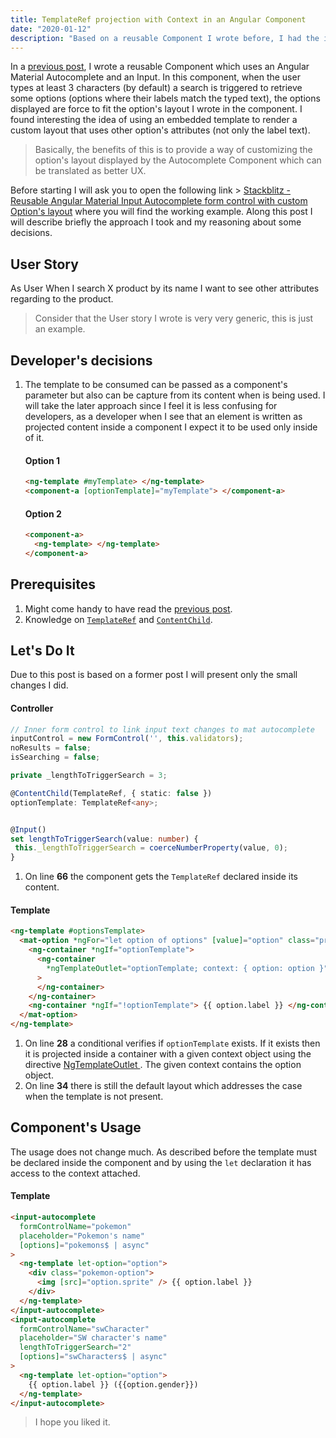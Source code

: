 ```yaml
---
title: TemplateRef projection with Context in an Angular Component
date: "2020-01-12"
description: "Based on a reusable Component I wrote before, I had the idea of improving its layout with an embedded template which will be instantiated inside the component with an attached context."
---
```


In a [previous post](/angular-material-reusable-autocomplete/), I wrote a reusable Component which uses an Angular Material Autocomplete and an Input. In this component, when the user types at least 3 characters (by default) a search is triggered to retrieve some options (options where their labels match the typed text), the options displayed are force to fit the option's layout I wrote in the component. I found interesting the idea of using an embedded template to render a custom layout that uses other option's attributes (not only the label text).

> Basically, the benefits of this is to provide a way of customizing the option's layout displayed by the Autocomplete Component which can be translated as better UX.

Before starting I will ask you to open the following link > [Stackblitz - Reusable Angular Material Input Autocomplete form control with custom Option's layout](https://stackblitz.com/edit/angular-sbcm7h-emqpgf) where you will find the working example. Along this post I will describe briefly the approach I took and my reasoning about some decisions.

## User Story

As User
When I search X product by its name
I want to see other attributes regarding to the product.

> Consider that the User story I wrote is very very generic, this is just an example.

## Developer's decisions

1. The template to be consumed can be passed as a component's parameter but also can be capture from its content when is being used. I will take the later approach since I feel it is less confusing for developers, as a developer when I see that an element is written as projected content inside a component I expect it to be used only inside of it.

   #### Option 1

   ```html
   <ng-template #myTemplate> </ng-template>
   <component-a [optionTemplate]="myTemplate"> </component-a>
   ```

   #### Option 2

   ```html
   <component-a>
     <ng-template> </ng-template>
   </component-a>
   ```

## Prerequisites

1. Might come handy to have read the [previous post](/angular-material-reusable-autocomplete/).
2. Knowledge on [`TemplateRef`](https://angular.io/api/core/TemplateRef) and [`ContentChild`](https://angular.io/api/core/ContentChild).

## Let's Do It

Due to this post is based on a former post I will present only the small changes I did.

#### Controller

```typescript {numberLines:59}{8-10}
// Inner form control to link input text changes to mat autocomplete
inputControl = new FormControl('', this.validators);
noResults = false;
isSearching = false;

private _lengthToTriggerSearch = 3;

@ContentChild(TemplateRef, { static: false })
optionTemplate: TemplateRef<any>;


@Input()
set lengthToTriggerSearch(value: number) {
 this._lengthToTriggerSearch = coerceNumberProperty(value, 0);
}
```

1. On line **66** the component gets the `TemplateRef` declared inside its content.

#### Template

```html {numberLines:26}{3-11}
<ng-template #optionsTemplate>
  <mat-option *ngFor="let option of options" [value]="option" class="provided">
    <ng-container *ngIf="optionTemplate">
      <ng-container
        *ngTemplateOutlet="optionTemplate; context: { option: option }"
      >
      </ng-container>
    </ng-container>
    <ng-container *ngIf="!optionTemplate"> {{ option.label }} </ng-container>
  </mat-option>
</ng-template>
```

1. On line **28** a conditional verifies if `optionTemplate` exists. If it exists then it is projected inside a container with a given context object using the directive [NgTemplateOutlet
   ](https://angular.io/api/common/NgTemplateOutlet). The given context contains the option object.
2. On line **34** there is still the default layout which addresses the case when the template is not present.

## Component's Usage

The usage does not change much. As described before the template must be declared inside the component and by using the `let` declaration it has access to the context attached.

#### Template

```html {numberLines:2}{6-10,18-20}
<input-autocomplete
  formControlName="pokemon"
  placeholder="Pokemon's name"
  [options]="pokemons$ | async"
>
  <ng-template let-option="option">
    <div class="pokemon-option">
      <img [src]="option.sprite" /> {{ option.label }}
    </div>
  </ng-template>
</input-autocomplete>
<input-autocomplete
  formControlName="swCharacter"
  placeholder="SW character's name"
  lengthToTriggerSearch="2"
  [options]="swCharacters$ | async"
>
  <ng-template let-option="option">
    {{ option.label }} ({{option.gender}})
  </ng-template>
</input-autocomplete>
```

> I hope you liked it.

